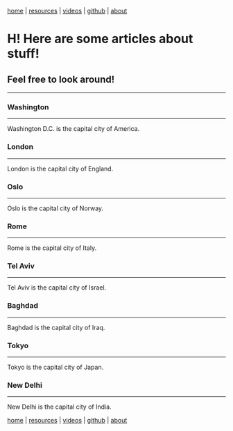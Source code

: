 <html>
<style>


 hr {  
height: 2px;  
background-color: black;  
border: none;  
}

.A_11_07_2024_1 {

background-image: url("https://github.com/user-attachments/assets/b0226742-7e31-4da1-ba44-b0eb9fa67bb7");
 border-style: solid;
 border-color: rgb(255, 125, 248);

}

.A_11_07_2024_2 {

background-image: url("https://github.com/user-attachments/assets/e29af72d-fe56-48db-bf94-f19b045e6ba2");
 border-style: solid;
 border-color: rgb(255, 125, 248);

}

.A_11_07_2024_3 {

background-image: url("https://github.com/user-attachments/assets/fedaeba6-ae4d-4e76-a320-953639c540f8");
 border-style: solid;
 border-color: rgb(255, 125, 248);

}

.A_11_07_2024_4 {

background-image: url("https://github.com/user-attachments/assets/31562003-6a63-4862-9473-fd1b03120b36");
 border-style: solid;
 border-color: rgb(255, 125, 248);

}

.A_11_07_2024_5 {

background-image: url("https://github.com/user-attachments/assets/c61212b2-a57a-433d-952d-0dab916354ef");
 border-style: solid;
 border-color: rgb(255, 125, 248);

}

.A_11_07_2024_6 {

background-image: url("https://github.com/user-attachments/assets/5f7ff874-bfd4-49cd-98da-ff825a3589d2");
 border-style: solid;
 border-color: rgb(255, 125, 248);

}

.A_11_07_2024_7 {

background-image: url("https://github.com/user-attachments/assets/c66a99a9-7fb0-4b61-ad1b-ea6365f93f16");
 border-style: solid;
 border-color: rgb(255, 125, 248);

}

.A_11_07_2024_8 {

background-image: url("https://github.com/user-attachments/assets/df8b3fca-b7bb-4734-8de9-a31be8a71d09");
 border-style: solid;
 border-color: rgb(255, 125, 248);


}

div {
  color: rgb(255, 125, 248);
  display:inline-block;
  width: 160px;
  height: 125px;
  margin: 10px;
  border: red;
  text-align: center;
  
}

</style>
<body> 

[home](https://disesdi.github.io/) \| <a href="https://anglesofattack.io/resources.html" target="_blank" rel="noopener noreferrer">resources</a> \| <a href="https://anglesofattack.io/Videos.html" target="_blank" rel="noopener noreferrer">videos</a> \| <a href="https://github.com/disesdi/" target="_blank" rel="noopener noreferrer">github</a> \| <a href="https://anglesofattack.io/about.html" target="_blank" rel="noopener noreferrer">about</a>


<h1>
H! Here are some articles about stuff!
</h1>

<h2>
 Feel free to look around!
</h2>
 
<hr>
  
<div class="A_11_07_2024_1">
  <h3>Washington</h3>
  <hr>
  <p>Washington D.C. is the capital city of America.</p>
</div>

<div class="A_11_07_2024_2">
  <h3>London</h3>
  <hr>
  <p>London is the capital city of England.</p>
</div>

<div class="A_11_07_2024_3">
  <h3>Oslo</h3>
  <hr>
  <p>Oslo is the capital city of Norway.</p>
</div>

<div class="A_11_07_2024_4">
  <h3>Rome</h3>
  <hr>
  <p>Rome is the capital city of Italy.</p>
</div>

<div class="A_11_07_2024_5">
  <h3>Tel Aviv</h3>
  <hr>
  <p>Tel Aviv is the capital city of Israel.</p>
</div>

<div class="A_11_07_2024_6">
  <h3>Baghdad</h3>
  <hr>
  <p>Baghdad is the capital city of Iraq.</p>
</div>

<div class="A_11_07_2024_7">
  <h3>Tokyo</h3>
  <hr>
  <p>Tokyo is the capital city of Japan.</p>
</div>

<div class="A_11_07_2024_8">
  <h3>New Delhi</h3> 
  <hr>
  <p>New Delhi is the capital city of India.</p>    
</div>

[home](https://disesdi.github.io/) \| <a href="https://anglesofattack.io/resources.html" target="_blank" rel="noopener noreferrer">resources</a> \| <a href="https://anglesofattack.io/Videos.html" target="_blank" rel="noopener noreferrer">videos</a> \| <a href="https://github.com/disesdi/" target="_blank" rel="noopener noreferrer">github</a> \| <a href="https://anglesofattack.io/about.html" target="_blank" rel="noopener noreferrer">about</a>

</body>
</html>







































































































































































































































